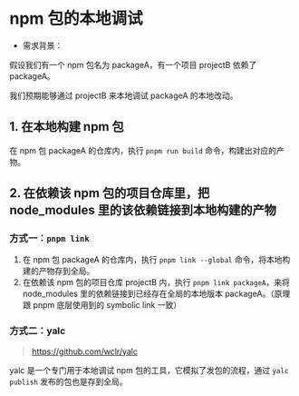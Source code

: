 # npm 包的本地调试

- 需求背景：

假设我们有一个 npm 包名为 packageA，有一个项目 projectB 依赖了 packageA。

我们预期能够通过 projectB 来本地调试 packageA 的本地改动。

## 1. 在本地构建 npm 包

在 npm 包 packageA 的仓库内，执行 `pnpm run build` 命令，构建出对应的产物。

## 2. 在依赖该 npm 包的项目仓库里，把 node_modules 里的该依赖链接到本地构建的产物

### 方式一：`pnpm link`

1. 在 npm 包 packageA 的仓库内，执行 `pnpm link --global` 命令，将本地构建的产物存到全局。
2. 在依赖该 npm 包的项目仓库 projectB 内，执行 `pnpm link packageA`，来将 node_modules 里的依赖链接到已经存在全局的本地版本 packageA。（原理跟 pnpm 底层使用到的 symbolic link 一致）

### 方式二：yalc

> https://github.com/wclr/yalc

yalc 是一个专门用于本地调试 npm 包的工具，它模拟了发包的流程，通过 `yalc publish` 发布的包也是存到全局。

